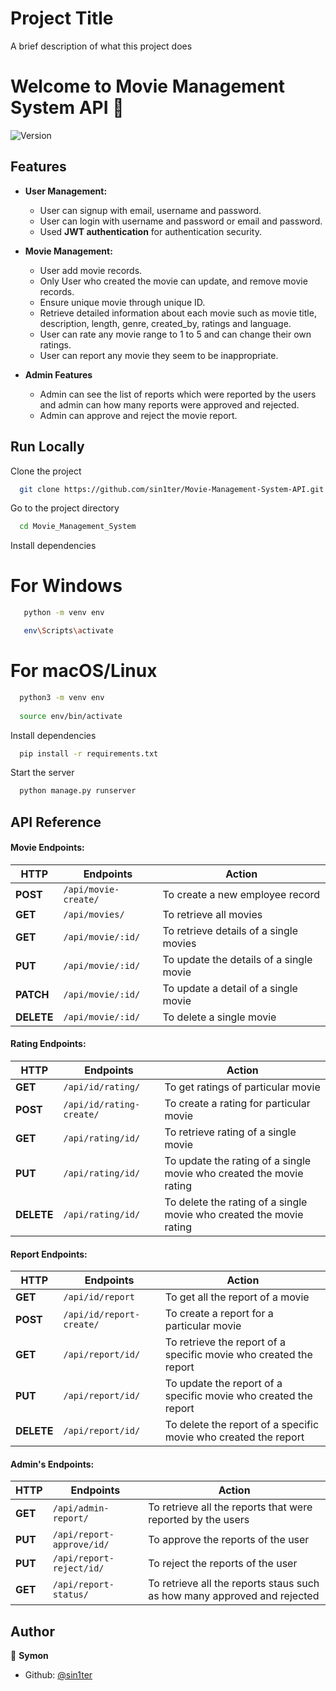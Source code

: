 
# Project Title

A brief description of what this project does 


# Welcome to Movie Management System API 👋

![Version](https://img.shields.io/badge/version-v1-blue.svg?cacheSeconds=2592000)


## Features

- **User Management:**
    - User can signup with email, username and password.
    - User can login with username and password or email and password.
    - Used **JWT authentication** for authentication security.

- **Movie Management:**
  - User add movie records.
  - Only User who created the movie can update, and remove movie records.
  - Ensure unique movie through unique ID.
  - Retrieve detailed information about each movie such as movie title, description, length, genre, created_by, ratings and language.
  - User can rate any movie range to 1 to 5 and can change their own ratings.
  - User can report any movie they seem to be inappropriate. 

- **Admin Features**
  - Admin can see the list of reports which were reported by the users and admin can how many reports were approved and rejected.
  - Admin can approve and reject the movie report. 
  
## Run Locally

Clone the project

```bash
  git clone https://github.com/sin1ter/Movie-Management-System-API.git
```

Go to the project directory

```bash
  cd Movie_Management_System
```

Install dependencies

# For Windows
```bash 
   python -m venv env

   env\Scripts\activate
```

 # For macOS/Linux
 ```bash
   python3 -m venv env
   
   source env/bin/activate
   ```

Install dependencies

```bash
  pip install -r requirements.txt
```

Start the server

```bash
  python manage.py runserver
```
## API Reference


####  Movie Endpoints:
| HTTP | Endpoints | Action |
| --- | --- | --- |
| **POST** | `/api/movie-create/` | To create a new employee record |
| **GET** | `/api/movies/` | To retrieve all movies |
| **GET** | `/api/movie/:id/` | To retrieve details of a single movies |
| **PUT** | `/api/movie/:id/` | To update the details of a single movie |
| **PATCH** | `/api/movie/:id/` | To update a detail of a single movie |
| **DELETE** | `/api/movie/:id/` | To delete a single movie |

#### Rating Endpoints:
| HTTP | Endpoints | Action |
| --- | --- | --- |
| **GET** | `/api/id/rating/` | To get ratings of particular movie |
| **POST** | `/api/id/rating-create/` | To create a rating for particular movie |
| **GET** | `/api/rating/id/` | To retrieve rating of a single movie |
| **PUT** | `/api/rating/id/` | To update the rating of a single movie who created the movie rating |
| **DELETE** | `/api/rating/id/` | To delete the rating of a single movie who created the movie rating |


#### Report Endpoints:
| HTTP | Endpoints | Action |
| --- | --- | --- |
| **GET** | `/api/id/report` | To get all the report of a movie |
| **POST** | `/api/id/report-create/` | To create a report for a particular movie |
| **GET** | `/api/report/id/` | To retrieve the report of a specific movie who created the report|
| **PUT** | `/api/report/id/` |To update the report of a specific movie who created the report|
| **DELETE** | `/api/report/id/` | To delete the report of a specific movie who created the report |

#### Admin's Endpoints:
| HTTP | Endpoints | Action |
| --- | --- | --- |
| **GET** | `/api/admin-report/` | To retrieve all the reports that were reported by the users |
| **PUT** | `/api/report-approve/id/` | To approve the reports of the user |
| **PUT** | `/api/report-reject/id/` | To reject the reports of the user |
| **GET** | `/api/report-status/` | To retrieve all the reports staus such as how many approved and rejected |
## Author

👤 **Symon**

- Github: [@sin1ter](https://github.com/sin1ter)